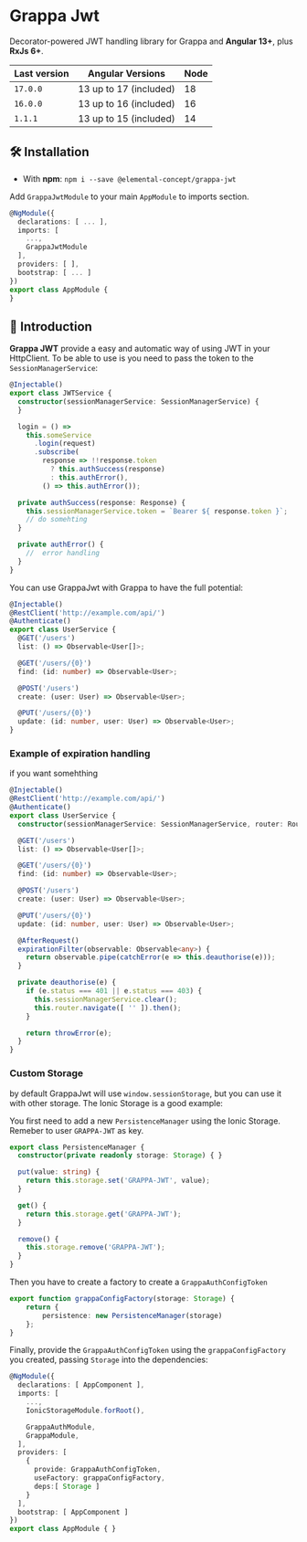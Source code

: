 # Grappa Jwt

Decorator-powered JWT handling library for Grappa and **Angular 13+**, plus **RxJs 6+**.

| Last version | Angular Versions       | Node |
|--------------|------------------------|------|
| `17.0.0`     | 13 up to 17 (included) | 18   |
| `16.0.0`     | 13 up to 16 (included) | 16   |
| `1.1.1`      | 13 up to 15 (included) | 14   |

## 🛠 Installation

- With **npm**: `npm i --save @elemental-concept/grappa-jwt`

Add `GrappaJwtModule` to your main `AppModule` to imports section.

```typescript
@NgModule({
  declarations: [ ... ],
  imports: [
    ...,
    GrappaJwtModule
  ],
  providers: [ ],
  bootstrap: [ ... ]
})
export class AppModule {
}
```

## 📖 Introduction

**Grappa JWT** provide a easy and automatic way of using JWT in your HttpClient.
To be able to use is you need to pass the token to the `SessionManagerService`:

```typescript
@Injectable()
export class JWTService {
  constructor(sessionManagerService: SessionManagerService) {
  }

  login = () =>
    this.someService
      .login(request)
      .subscribe(
        response => !!response.token
          ? this.authSuccess(response)
          : this.authError(),
        () => this.authError());

  private authSuccess(response: Response) {
    this.sessionManagerService.token = `Bearer ${ response.token }`;
    // do somehting
  }

  private authError() {
    //  error handling
  }
}
```

You can use GrappaJwt with Grappa to have the full potential:

```typescript
@Injectable()
@RestClient('http://example.com/api/')
@Authenticate()
export class UserService {
  @GET('/users')
  list: () => Observable<User[]>;

  @GET('/users/{0}')
  find: (id: number) => Observable<User>;

  @POST('/users')
  create: (user: User) => Observable<User>;

  @PUT('/users/{0}')
  update: (id: number, user: User) => Observable<User>;
}
```

### Example of expiration handling

if you want somehthing

```typescript
@Injectable()
@RestClient('http://example.com/api/')
@Authenticate()
export class UserService {
  constructor(sessionManagerService: SessionManagerService, router: Router) { }

  @GET('/users')
  list: () => Observable<User[]>;

  @GET('/users/{0}')
  find: (id: number) => Observable<User>;

  @POST('/users')
  create: (user: User) => Observable<User>;

  @PUT('/users/{0}')
  update: (id: number, user: User) => Observable<User>;

  @AfterRequest()
  expirationFilter(observable: Observable<any>) {
    return observable.pipe(catchError(e => this.deauthorise(e)));
  }

  private deauthorise(e) {
    if (e.status === 401 || e.status === 403) {
      this.sessionManagerService.clear();
      this.router.navigate([ '' ]).then();
    }

    return throwError(e);
  }
}
```

### Custom Storage

by default GrappaJwt will use `window.sessionStorage`, but you can use it with other storage. The Ionic Storage is a good example:

You first need to add a new `PersistenceManager` using the Ionic Storage.
Remeber to user `GRAPPA-JWT` as key.

```typescript
export class PersistenceManager {
  constructor(private readonly storage: Storage) { }

  put(value: string) {
    return this.storage.set('GRAPPA-JWT', value);
  }

  get() {
    return this.storage.get('GRAPPA-JWT');
  }

  remove() {
    this.storage.remove('GRAPPA-JWT');
  }
}
```

Then you have to create a factory to create a `GrappaAuthConfigToken`

```typescript
export function grappaConfigFactory(storage: Storage) {
	return {
		persistence: new PersistenceManager(storage)
	};
}
```

Finally, provide the `GrappaAuthConfigToken` using the `grappaConfigFactory` you created, passing `Storage` into the dependencies:

```typescript
@NgModule({
  declarations: [ AppComponent ],
  imports: [
    ...,
    IonicStorageModule.forRoot(),

    GrappaAuthModule,
    GrappaModule,
  ],
  providers: [
    { 
      provide: GrappaAuthConfigToken,
      useFactory: grappaConfigFactory,
      deps:[ Storage ]
    }
  ],
  bootstrap: [ AppComponent ]
})
export class AppModule { }
```
